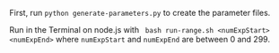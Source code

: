 First, run
``` python generate-parameters.py ```
to create the parameter files.

Run in the Terminal on node.js with
``` bash run-range.sh <numExpStart> <numExpEnd>```
where `numExpStart` and `numExpEnd` are between 0 and 299.
